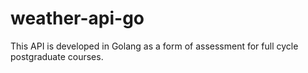 # weather-api-go
This API is developed in Golang as a form of assessment for full cycle postgraduate courses.
